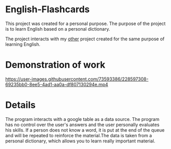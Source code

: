 # English-Flashcards
This project was created for a personal purpose.
The purpose of the project is to learn English based on a personal dictionary.


The project interacts with my [other](https://github.com/G0gix/Dictionary-Translator) project created for the same purpose of learning English.


# Demonstration of work
https://user-images.githubusercontent.com/73593386/228597308-69235bb0-8ee5-4ad1-aa0a-df807130294e.mp4


# Details
The program interacts with a google table as a data source. The program has no control over the user's answers and the user personally evaluates his skills. If a person does not know a word, it is put at the end of the queue and will be repeated to reinforce the material.The data is taken from a personal dictionary, which allows you to learn really important material.
